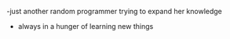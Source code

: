-just another random programmer trying to expand her knowledge
- always in a hunger of learning new things

<!---
maitreyee-xo/maitreyee-xo is a ✨ special ✨ repository because its `README.md` (this file) appears on your GitHub profile.
You can click the Preview link to take a look at your changes.
--->
